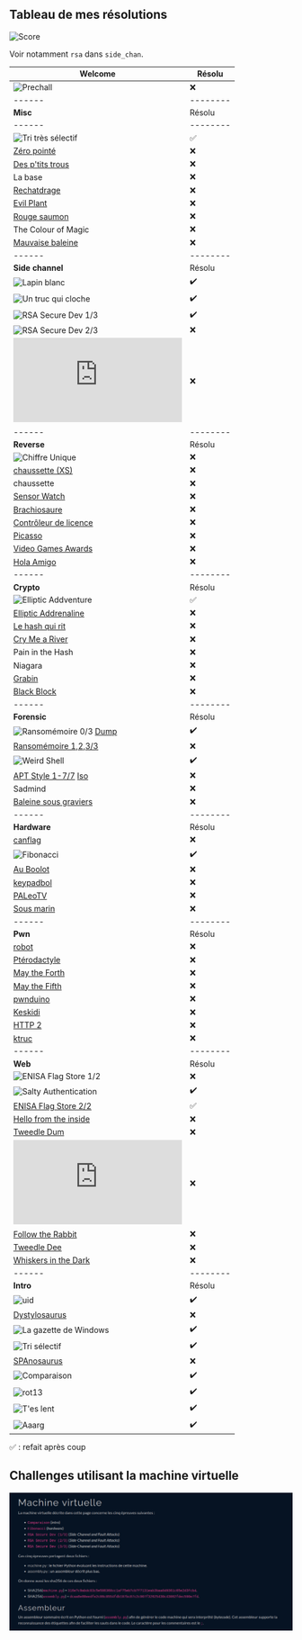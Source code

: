 ## Tableau de mes résolutions

![Score](./score)

Voir notamment `rsa` dans `side_chan`.

| **Welcome** | Résolu |
| ------ | -------- |
| ![Prechall](https://github.com/themaskott/fcsc_2023/tree/main/teaser/teaser) | :x: |
| ------ | -------- |
| **Misc** | Résolu |
| ------ | -------- |
| ![Tri très sélectif](./misc/tri_tres_selectif) | :white_check_mark:  |
| [Zéro pointé](https://ofenomeno.xyz/FR-FCSC2023-Zero-Pointe-WriteUp)  | :x:  |
| [Des p'tits trous](https://fcsc2023.noderyos.dev/des_p_tits_trous) | :x:  |
| La base | :x:  |
| [Rechatdrage](https://github.com/StroppaFR/CTF-Writeups/tree/master/2023/FCSC2023/misc/Rechatdrage) | :x: |
| [Evil Plant](https://github.com/lionelmarcus10/CTF/blob/main/EVILPLANT.md) | :x:  |
| [Rouge saumon](https://bluesheet.fr/article/6) | :x:  |
| The Colour of Magic | :x:  |
| [Mauvaise baleine](./misc/mauvaise_baleine) | :x:  |
| ------ | -------- |
| **Side channel** | Résolu |
| ![Lapin blanc](./side_chan/lapin_blanc) | :heavy_check_mark:  |
| ![Un truc qui cloche](./side_chan/smthg_wrong) | :heavy_check_mark:  |
| ![RSA Secure Dev 1/3](./side_chan/rsa) | :heavy_check_mark:  |
| ![RSA Secure Dev 2/3](./side_chan/rsa) | :x:  |
| ![RSA Secure Dev 3/3](https://github.com/AZ-0/Writeups/blob/main/2023/fcsc/scfa-rsa-secure-dev/writeup.md) | :x:  |
| ------ | -------- |
| **Reverse** | Résolu |
| ![Chiffre Unique](./reverse/chiffre_unique)  | :x:  |
| [chaussette (XS)](https://trikkss.github.io/posts/fcsc2023_chaussette-xs/) | :x:  |
| chaussette  | :x:  |
| [Sensor Watch](https://trikkss.github.io/posts/fcsc2023_Sensor-Watch/) | :x:  |
| [Brachiosaure](https://github.com/StroppaFR/CTF-Writeups/tree/master/2023/FCSC2023/reverse/Brachiosaure) | :x:  |
| [Contrôleur de licence](https://redoste.xyz/2023/04/30/write-up-fcsc-2023-contr%C3%B4leur-de-licence/) | :x:  |
| [Picasso](https://ctf.0xff.re/2023/fcsc-2023/picasso) | :x:  |
| [Video Games Awards](https://redoste.xyz/2023/04/30/write-up-fcsc-2023-video-games-awards/) | :x:  |
| [Hola Amigo](https://ctf.0xff.re/2023/fcsc-2023/hola-amigo) | :x:  |
| ------ | -------- |
| **Crypto** | Résolu |
| ![Elliptic Addventure](./crypto/elliptic_addventure)  | :white_check_mark:  |
| [Elliptic Addrenaline](./crypto/elliptic_addrenaline/) | :x:  |
| [Le hash qui rit](https://github.com/htmb-bot/CTF/blob/main/Lehashquirit.md)  | :x:  |
| [Cry Me a River](https://github.com/arusson/fcsc2023-write-up) | :x:  |
| Pain in the Hash | :x:  |
| Niagara | :x:  |
| [Grabin](https://github.com/AZ-0/Writeups/blob/main/2023/fcsc/crypto-grabin/writeup.md) | :x:  |
| [Black Block](https://github.com/AugustinBariant/Write-ups/tree/master/FCSC2023/Black%20Block) | :x:  |
| ------ | -------- |
| **Forensic** | Résolu |
| ![Ransomémoire 0/3](./forensic/ransommem) [Dump](https://mega.nz/file/9P0ikKbA#1oqmduFzriV5oU-i3U41XVo_3IrtR8OkVbaHEhSS2Mw)  | :heavy_check_mark:  |
| [Ransomémoire 1,2,3/3](https://blog.itarow.xyz/posts/ransomemoire/) | :x: |
| ![Weird Shell](./forensic/weird_shell) | :heavy_check_mark:  |
| [APT Style 1-7/7](https://github.com/21repierre/FCSC-2023/tree/master/forensics/APT) [Iso](https://mega.nz/file/hHcm1bZY#jYqe2Xx6slaXb8TS_tuJJBxpxdb5yUk5YBBtpJK5QSA) | :x:  |
| Sadmind | :x:  |
| [Baleine sous graviers](https://blog.itarow.xyz/posts/baleine_sous_graviers/) | :x:  |
| ------ | -------- |
| **Hardware** | Résolu |
| [canflag](https://kktus.gitlab.io/writeups/fcsc-2023/canflag/)  | :x:  |
| ![Fibonacci](./hardware/fibonacci) | :heavy_check_mark:  |
| [Au Boolot](https://kktus.gitlab.io/writeups/fcsc-2023/au-boolot/)  | :x:  |
| [keypadbol](https://fcsc2023.noderyos.dev/keypadbol) | :x:  |
| [PALeoTV](https://github.com/loulous24/FCSC/blob/master/FCSC2023/PALeoTV.md) | :x:  |
| [Sous marin](https://github.com/loulous24/FCSC/blob/master/FCSC2023/Sous_marin.md) | :x:  |
| ------ | -------- |
| **Pwn** | Résolu |
| [robot](https://github.com/themaskott/fcsc_2023/tree/main/pwn/robot)  | :x:  |
| [Ptérodactyle](https://github.com/themaskott/fcsc_2023/tree/main/pwn/pterodactyle) | :x:  |
| [May the Forth](https://github.com/GammaRay99/CTF-WRITEUPS/tree/main/FCSC2023/pwn/may_the_forth)  | :x:  |
| [May the Fifth](https://www.numb3rs.re/writeup/fcsc2023_maythefifth/) | :x:  |
| [pwnduino](https://www.numb3rs.re/writeup/fcsc2023_pwnduino/) | :x:  |
| [Keskidi](https://github.com/themaskott/fcsc_2023/tree/main/pwn/keskidi) | :x:  |
| [HTTP 2](https://github.com/voydstack/FCSC2023/blob/main/http2/HTTP%202.md) | :x: |
| [ktruc](https://github.com/voydstack/FCSC2023/blob/main/ktruc/ktruc.md) | :x: |
| ------ | -------- |
| **Web** | Résolu |
| ![ENISA Flag Store 1/2](https://github.com/yaceno/FCSC-2023/tree/main/ENISA_Flag_Store_1_2)  | :x:  |
| ![Salty Authentication](./web/salty) | :heavy_check_mark:  |
| [ENISA Flag Store 2/2](./web/enisa)  | :white_check_mark:  |
| [Hello from the inside](https://keyzen.net/posts/fcsc/2023/web/hellofromtheinside/) | :x:  |
| [Tweedle Dum](https://thbz.fr/posts/fcsc-2023-tweedle-dum/) | :x:  |
| ![Peculiar Caterpillar](https://github.com/Lexterl33t/writeup_web_fcsc_2023/blob/master/writeup_peculiar.md) | :x:  |
| [Follow the Rabbit](https://naacbin.gitlab.io/follow-the-rabbit/) | :x: |
| [Tweedle Dee](https://vozec.fr/writeups/tweedle-dum-dee/) | :x: |
| [Whiskers in the Dark](https://mizu.re/post/whiskers-in-the-dark) | :x: |
| ------ | -------- |
| **Intro** | Résolu |
| ![uid](./intro/uid)  | :heavy_check_mark:  |
| [Dystylosaurus](https://fcsc2023.noderyos.dev/dystylosaurus) | :x:  |
| ![La gazette de Windows](./intro/windows)  | :heavy_check_mark:  |
| ![Tri sélectif](./intro/tri) | :heavy_check_mark:  |
| [SPAnosaurus](./intro/spanausorus) | :x:  |
| ![Comparaison](./intro/comparaison) | :heavy_check_mark:  |
| ![rot13](./intro/rot13) | :heavy_check_mark: |
| ![T'es lent](./intro/tlent) | :heavy_check_mark: |
| ![Aaarg](./intro/aaarg) | :heavy_check_mark: |

:white_check_mark: : refait après coup

## Challenges utilisant la machine virtuelle

![](./machine.png)
